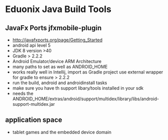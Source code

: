 # Eduonix Java Build Tools

## JavaFx Ports  jfxmobile-plugin
- http://javafxports.org/page/Getting_Started
- android api level 5
- JDK 8 version >40
- Gradle > 2.2.2
- Android Emulator/device ARM Architecture
- many paths to set as well as ANDROID_HOME 
- works really well in Intellij, import as Gradle project use external wrapper for gradle to ensure  > 2.2.2
- run the build, android and androidinstall tasks
- make sure you have th support libary/tools installed in your sdk
- needs the ANDROID_HOME/extras/android/support/multidex/library/libs/android-support-multidex.jar

## application space 
- tablet games and the embedded device domain
